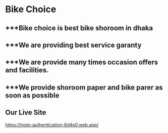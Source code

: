 # Bike Choice
## ***Bike choice is best bike shoroom in dhaka 
## ***We are providing best service garanty
## ***We are provide many times occasion offers and facilities.
## ***We provide shoroom paper and bike parer as soon as possible

## Our Live Site
https://login-authentication-6d4e0.web.app/
